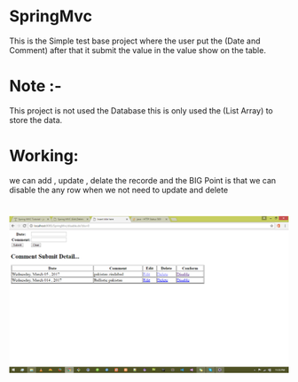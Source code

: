 # SpringMvc
This is the Simple test base project where the user put the (Date and Comment) after that it submit the value in the value show on the 
table.
# Note :-
This project is not used the Database this is only used the (List Array) to store the data.
# Working:
we can add , update , delate the recorde and the BIG Point is that we can disable the any row when we not need to update and delete
#
![alt tag](https://github.com/NABEEL-AHMED-JAMIL/SpringMvc/blob/master/output/Screenshot%20(358).png)
